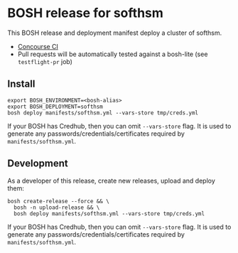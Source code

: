 # BOSH release for softhsm

This BOSH release and deployment manifest deploy a cluster of softhsm.

* [Concourse CI](https://ci.starkandwayne.com/teams/main/pipelines/softhsm-boshrelease)
* Pull requests will be automatically tested against a bosh-lite (see `testflight-pr` job)

## Install

```
export BOSH_ENVIRONMENT=<bosh-alias>
export BOSH_DEPLOYMENT=softhsm
bosh deploy manifests/softhsm.yml --vars-store tmp/creds.yml
```

If your BOSH has Credhub, then you can omit `--vars-store` flag. It is used to generate any passwords/credentials/certificates required by `manifests/softhsm.yml`.


## Development

As a developer of this release, create new releases, upload and deploy them:

```
bosh create-release --force && \
  bosh -n upload-release && \
  bosh deploy manifests/softhsm.yml --vars-store tmp/creds.yml
```

If your BOSH has Credhub, then you can omit `--vars-store` flag. It is used to generate any passwords/credentials/certificates required by `manifests/softhsm.yml`.
